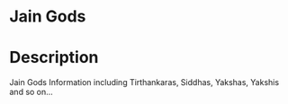 # Jain Gods


# Description

Jain Gods Information including Tirthankaras, Siddhas, Yakshas, Yakshis and so on...



